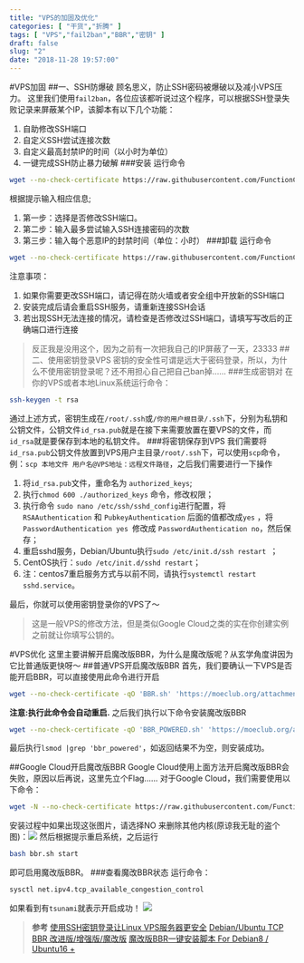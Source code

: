 ```yaml
---
title: "VPS的加固及优化"
categories: [ "干货","折腾" ]
tags: [ "VPS","fail2ban","BBR","密钥" ]
draft: false
slug: "2"
date: "2018-11-28 19:57:00"
---
```


#VPS加固
##一、SSH防爆破
顾名思义，防止SSH密码被爆破以及减小VPS压力。
这里我们使用`fail2ban`，各位应该都听说过这个程序，可以根据SSH登录失败记录来屏蔽某个IP，该脚本有以下几个功能：
1. 自助修改SSH端口
1. 自定义SSH尝试连接次数
1. 自定义最高封禁IP的时间（以小时为单位）
1. 一键完成SSH防止暴力破解
###安装
运行命令
```bash
wget --no-check-certificate https://raw.githubusercontent.com/FunctionClub/Fail2ban/master/fail2ban.sh && bash fail2ban.sh 2>&1 | tee fail2ban.log
```
根据提示输入相应信息;
1. 第一步：选择是否修改SSH端口。 
1. 第二步：输入最多尝试输入SSH连接密码的次数 
1. 第三步：输入每个恶意IP的封禁时间（单位：小时） 
###卸载
运行命令
```bash
wget --no-check-certificate https://raw.githubusercontent.com/FunctionClub/Fail2ban/master/uninstall.sh && bash uninstall.sh
```
注意事项：
1. 如果你需要更改SSH端口，请记得在防火墙或者安全组中开放新的SSH端口
1. 安装完成后请会重启SSH服务，请重新连接SSH会话
1. 若出现SSH无法连接的情况，请检查是否修改过SSH端口，请填写写改后的正确端口进行连接
> 反正我是没用这个，因为之前有一次把我自己的IP屏蔽了一天，23333
##二、使用密钥登录VPS
密钥的安全性可谓是远大于密码登录，所以，为什么不使用密钥登录呢？还不用担心自己把自己ban掉......
###生成密钥对
在你的VPS或者本地Linux系统运行命令：
```bash
ssh-keygen -t rsa
```
通过上述方式，密钥生成在`/root/.ssh`或`/你的用户根目录/.ssh`下，分别为私钥和公钥文件，公钥文件`id_rsa.pub`就是在接下来需要放置在要VPS的文件，而`id_rsa`就是要保存到本地的私钥文件。
###将密钥保存到VPS
我们需要将`id_rsa.pub`公钥文件放置到VPS用户主目录`/root/.ssh`下，可以使用`scp`命令，例：`scp 本地文件 用户名@VPS地址：远程文件路径`，之后我们需要进行一下操作
1. 将`id_rsa.pub`文件，重命名为 `authorized_keys`;
1. 执行`chmod 600 ./authorized_keys` 命令，修改权限；
1. 执行命令 `sudo nano /etc/ssh/sshd_config`进行配置，将`RSAAuthentication` 和 `PubkeyAuthentication` 后面的值都改成`yes` ，将`PasswordAuthentication yes `修改成 `PasswordAuthentication no`，然后保存；
1. 重启sshd服务，Debian/Ubuntu执行`sudo /etc/init.d/ssh restart `；
1. CentOS执行：`sudo /etc/init.d/sshd restart`；
1. 注：centos7重启服务方式与以前不同，请执行`systemctl restart sshd.service`。

最后，你就可以使用密钥登录你的VPS了～
> 这是一般VPS的修改方法，但是类似Google Cloud之类的实在你创建实例之前就让你填写公钥的。

#VPS优化
这里主要讲解开启魔改版BBR，为什么是魔改版呢？从玄学角度讲因为它比普通版更快呀～
##普通VPS开启魔改版BBR
首先，我们要确认一下VPS是否能开启BBR，可以直接使用此命令进行开启
```bash
wget --no-check-certificate -qO 'BBR.sh' 'https://moeclub.org/attachment/LinuxShell/BBR.sh' && chmod a+x BBR.sh && bash BBR.sh -f
```
**注意:执行此命令会自动重启.**
之后我们执行以下命令安装魔改版BBR
```bash
wget --no-check-certificate -qO 'BBR_POWERED.sh' 'https://moeclub.org/attachment/LinuxShell/BBR_POWERED.sh' && chmod a+x BBR_POWERED.sh && bash BBR_POWERED.sh
```
最后执行`lsmod |grep 'bbr_powered'`，如返回结果不为空，则安装成功。

##Google Cloud开启魔改版BBR
Google Cloud使用上面方法开启魔改版BBR会失败，原因以后再说，这里先立个Flag......
对于Google Cloud，我们需要使用以下命令：
```bash
wget -N --no-check-certificate https://raw.githubusercontent.com/FunctionClub/YankeeBBR/master/bbr.sh && bash bbr.sh install
```
安装过程中如果出现这张图片，请选择NO 来删除其他内核(原谅我无耻的盗个图)：![](https://ws1.sinaimg.cn/large/006uw7syly1fxo0ts498sj30st0j2q3r.jpg)
然后根据提示重启系统，之后运行
```bash
bash bbr.sh start
```
即可启用魔改版BBR。
###查看魔改BBR状态
运行命令：
```bash
sysctl net.ipv4.tcp_available_congestion_control
```
如果看到有`tsunami`就表示开启成功！ 
![](https://ws1.sinaimg.cn/large/006uw7syly1fxo0wqrkwsj30mp014t8o.jpg)

> **参考**
> [使用SSH密钥登录让Linux VPS服务器更安全](https://www.iwwenbo.com/linux-ssh-authorized-keys-login/)
> [Debian/Ubuntu TCP BBR 改进版/增强版/魔改版](https://moeclub.org/2017/06/24/278/?v=417)
> [魔改版BBR一键安装脚本 For Debian8 / Ubuntu16 +](https://ylws.me/tech/68.html)